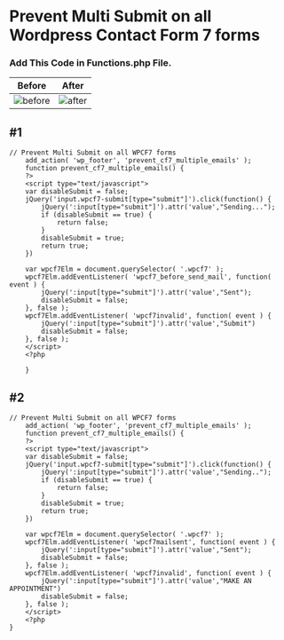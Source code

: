 # Prevent Multi Submit on all Wordpress Contact Form 7 forms

### Add This Code in **Functions.php** File.



Before            |  After
:-------------------------:|:-------------------------:
![before](https://user-images.githubusercontent.com/100019842/195264508-b15c2006-4d31-4025-b2f7-5f19b44d6352.png)  |  ![after](https://user-images.githubusercontent.com/100019842/195264516-5759591d-8e9f-47f9-9c2e-8fbffbba378b.png)


## #1
``` 
// Prevent Multi Submit on all WPCF7 forms
	add_action( 'wp_footer', 'prevent_cf7_multiple_emails' );
	function prevent_cf7_multiple_emails() {
	?>
	<script type="text/javascript">
	var disableSubmit = false;
	jQuery('input.wpcf7-submit[type="submit"]').click(function() {
	    jQuery(':input[type="submit"]').attr('value',"Sending...");
	    if (disableSubmit == true) {
	        return false;
	    }
	    disableSubmit = true;
	    return true;
	})
	  
	var wpcf7Elm = document.querySelector( '.wpcf7' );
	wpcf7Elm.addEventListener( 'wpcf7_before_send_mail', function( event ) {
	    jQuery(':input[type="submit"]').attr('value',"Sent");
	    disableSubmit = false;
	}, false );
	wpcf7Elm.addEventListener( 'wpcf7invalid', function( event ) {
	    jQuery(':input[type="submit"]').attr('value',"Submit")
	    disableSubmit = false;
	}, false );
	</script>
	<?php

	}
``` 
## #2
```
// Prevent Multi Submit on all WPCF7 forms
	add_action( 'wp_footer', 'prevent_cf7_multiple_emails' );
	function prevent_cf7_multiple_emails() {
	?>
	<script type="text/javascript">
	var disableSubmit = false;
	jQuery('input.wpcf7-submit[type="submit"]').click(function() {
	    jQuery(':input[type="submit"]').attr('value',"Sending..");
	    if (disableSubmit == true) {
	        return false;
	    }
	    disableSubmit = true;
	    return true;
	})
	  
	var wpcf7Elm = document.querySelector( '.wpcf7' );
	wpcf7Elm.addEventListener( 'wpcf7mailsent', function( event ) {
	    jQuery(':input[type="submit"]').attr('value',"Sent");
	    disableSubmit = false;
	}, false );
	wpcf7Elm.addEventListener( 'wpcf7invalid', function( event ) {
	    jQuery(':input[type="submit"]').attr('value',"MAKE AN APPOINTMENT")
	    disableSubmit = false;
	}, false );
	</script>
	<?php
}
```
